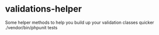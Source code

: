 # validations-helper

Some helper methods to help you build up your validation classes quicker
./vendor/bin/phpunit tests

